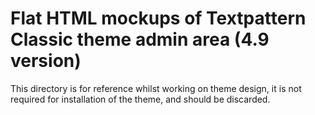 # Flat HTML mockups of Textpattern Classic theme admin area (4.9 version)

This directory is for reference whilst working on theme design, it is not required for installation of the theme, and should be discarded.
